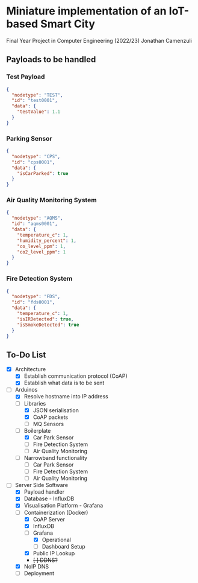 # Miniature implementation of an IoT-based Smart City

Final Year Project in Computer Engineering (2022/23)
Jonathan Camenzuli

## Payloads to be handled

### Test Payload

```json
{
  "nodetype": "TEST",
  "id": "test0001",
  "data": {
    "testValue": 1.1
  }
}
```

### Parking Sensor

```json
{
  "nodetype": "CPS",
  "id": "cps0001",
  "data": {
    "isCarParked": true
  }
}
```

### Air Quality Monitoring System

```json
{
  "nodetype": "AQMS",
  "id": "aqms0001",
  "data": {
    "temperature_c": 1,
    "humidity_percent": 1,
    "co_level_ppm": 1,
    "co2_level_ppm": 1
  }
}
```

### Fire Detection System

```json
{
  "nodetype": "FDS",
  "id": "fds0001",
  "data": {
    "temperature_c": 1,
    "isIRDetected": true,
    "isSmokeDetected": true
  }
}
```

## To-Do List

- [x] Architecture
  - [x] Establish communication protocol (CoAP)
  - [x] Establish what data is to be sent
- [ ] Arduinos
  - [x] Resolve hostname into IP address
  - [ ] Libraries
    - [x] JSON serialisation
    - [x] CoAP packets
    - [ ] MQ Sensors
  - [ ] Boilerplate
    - [x] Car Park Sensor
    - [ ] Fire Detection System
    - [ ] Air Quality Monitoring
  - [ ] Narrowband functionality
    - [ ] Car Park Sensor
    - [ ] Fire Detection System
    - [ ] Air Quality Monitoring
- [ ] Server Side Software
  - [x] Payload handler
  - [x] Database - InfluxDB
  - [x] Visualisation Platform - Grafana
  - [ ] Containerization (Docker)
    - [x] CoAP Server
    - [x] InfluxDB
    - [ ] Grafana
      - [x] Operational
      - [ ] Dashboard Setup
    - [x] Public IP Lookup
    - ~~[ ] DDNS?~~
  - [x] NoIP DNS
  - [ ] Deployment

